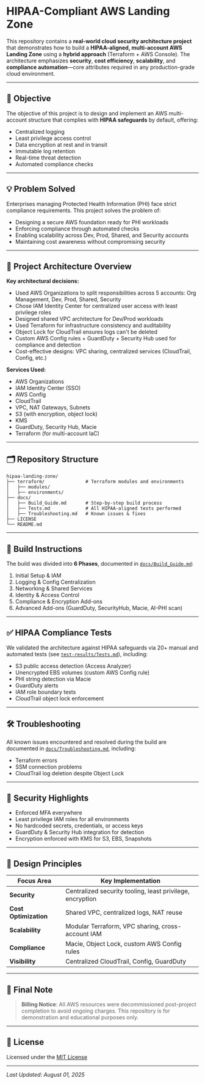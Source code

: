 # HIPAA-Compliant AWS Landing Zone

This repository contains a **real-world cloud security architecture project** that demonstrates how to build a **HIPAA-aligned, multi-account AWS Landing Zone** using a **hybrid approach** (Terraform + AWS Console). The architecture emphasizes **security**, **cost efficiency**, **scalability**, and **compliance automation**—core attributes required in any production-grade cloud environment.

---

## 🎯 Objective

The objective of this project is to design and implement an AWS multi-account structure that complies with **HIPAA safeguards** by default, offering:

- Centralized logging
- Least privilege access control
- Data encryption at rest and in transit
- Immutable log retention
- Real-time threat detection
- Automated compliance checks

---

## 💡 Problem Solved

Enterprises managing Protected Health Information (PHI) face strict compliance requirements. This project solves the problem of:

- Designing a secure AWS foundation ready for PHI workloads
- Enforcing compliance through automated checks
- Enabling scalability across Dev, Prod, Shared, and Security accounts
- Maintaining cost awareness without compromising security

---

## 🧱 Project Architecture Overview

**Key architectural decisions:**
- Used AWS Organizations to split responsibilities across 5 accounts: Org Management, Dev, Prod, Shared, Security
- Chose IAM Identity Center for centralized user access with least privilege roles
- Designed shared VPC architecture for Dev/Prod workloads
- Used Terraform for infrastructure consistency and auditability
- Object Lock for CloudTrail ensures logs can't be deleted
- Custom AWS Config rules + GuardDuty + Security Hub used for compliance and detection
- Cost-effective designs: VPC sharing, centralized services (CloudTrail, Config, etc.)

**Services Used:**
- AWS Organizations
- IAM Identity Center (SSO)
- AWS Config
- CloudTrail
- VPC, NAT Gateways, Subnets
- S3 (with encryption, object lock)
- KMS
- GuardDuty, Security Hub, Macie
- Terraform (for multi-account IaC)

---

## 🗂 Repository Structure

```
hipaa-landing-zone/
├── terraform/               # Terraform modules and environments
│   ├── modules/
│   ├── environments/
├── docs/
│   ├── Build_Guide.md       # Step-by-step build process
│   ├── Tests.md             # All HIPAA-aligned tests performed
│   ├── Troubleshooting.md   # Known issues & fixes
├── LICENSE
└── README.md
```

---

## 🚀 Build Instructions

The build was divided into **6 Phases**, documented in [`docs/Build_Guide.md`](https://github.com/k4sth4/hipaa-landing-zone/blob/main/docs/Build_Guide.md):
1. Initial Setup & IAM
2. Logging & Config Centralization
3. Networking & Shared Services
4. Identity & Access Control
5. Compliance & Encryption Add-ons
6. Advanced Add-ons (GuardDuty, SecurityHub, Macie, AI-PHI scan)

---

## ✅ HIPAA Compliance Tests

We validated the architecture against HIPAA safeguards via 20+ manual and automated tests (see [`test-results/Tests.md`](https://github.com/k4sth4/hipaa-landing-zone/blob/main/test-results/Tests.md)), including:
- S3 public access detection (Access Analyzer)
- Unencrypted EBS volumes (custom AWS Config rule)
- PHI string detection via Macie
- GuardDuty alerts
- IAM role boundary tests
- CloudTrail object lock enforcement

---

## 🛠 Troubleshooting

All known issues encountered and resolved during the build are documented in [`docs/Troubleshooting.md`](https://github.com/k4sth4/hipaa-landing-zone/blob/main/docs/Troubleshooting.md), including:
- Terraform errors
- SSM connection problems
- CloudTrail log deletion despite Object Lock

---

## 🔐 Security Highlights

- Enforced MFA everywhere
- Least privilege IAM roles for all environments
- No hardcoded secrets, credentials, or access keys
- GuardDuty & Security Hub integration for detection
- Encryption enforced with KMS for S3, EBS, Snapshots

---

## 🧠 Design Principles

| Focus Area | Key Implementation |
|------------|--------------------|
| **Security** | Centralized security tooling, least privilege, encryption |
| **Cost Optimization** | Shared VPC, centralized logs, NAT reuse |
| **Scalability** | Modular Terraform, VPC sharing, cross-account IAM |
| **Compliance** | Macie, Object Lock, custom AWS Config rules |
| **Visibility** | Centralized CloudTrail, Config, GuardDuty |

---

## 📌 Final Note

> **Billing Notice**: All AWS resources were decommissioned post-project completion to avoid ongoing charges. This repository is for demonstration and educational purposes only.

---

## 📄 License

Licensed under the [MIT License](LICENSE)

---

*Last Updated: August 01, 2025*
